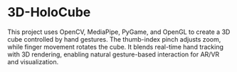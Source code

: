 # 3D-HoloCube
This project uses OpenCV, MediaPipe, PyGame, and OpenGL to create a 3D cube controlled by hand gestures. The thumb-index pinch adjusts zoom, while finger movement rotates the cube. It blends real-time hand tracking with 3D rendering, enabling natural gesture-based interaction for AR/VR and visualization.
